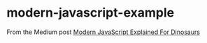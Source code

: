 # modern-javascript-example

From the Medium post [Modern JavaScript Explained For Dinosaurs](https://medium.com/the-node-js-collection/modern-javascript-explained-for-dinosaurs-f695e9747b70)
